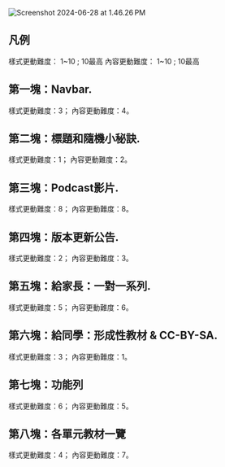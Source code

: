 
![Screenshot 2024-06-28 at 1.46.26 PM](https://hackmd.io/_uploads/Bklf2fAsUR.png)


## 凡例
樣式更動難度： 1~10  ;   10最高
內容更動難度： 1~10  ;   10最高

## 第一塊：Navbar. 
樣式更動難度：3；
內容更動難度：4。
## 第二塊：標題和隨機小秘訣. 
樣式更動難度：1；
內容更動難度：2。
## 第三塊：Podcast影片.

樣式更動難度：8；
內容更動難度：8。
## 第四塊：版本更新公告.

樣式更動難度：2；
內容更動難度：3。

## 第五塊：給家長：一對一系列.

樣式更動難度：5；
內容更動難度：6。

## 第六塊：給同學：形成性教材 & CC-BY-SA.

樣式更動難度：3；
內容更動難度：1。

## 第七塊：功能列

樣式更動難度：6；
內容更動難度：5。

## 第八塊：各單元教材一覽

樣式更動難度：4；
內容更動難度：7。

